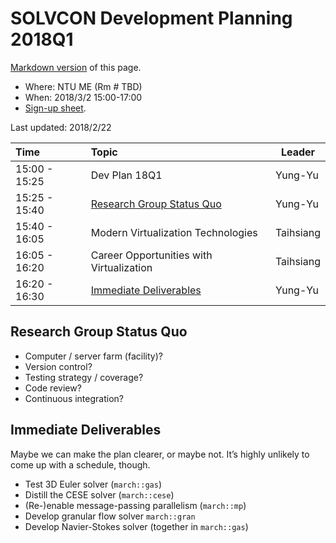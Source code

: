 # SOLVCON Development Planning 2018Q1

[Markdown version](https://github.com/solvcon/seminar/blob/gh-pages/2018/plan18q1/index.md) of this page.

* Where: NTU ME (Rm # TBD)
* When: 2018/3/2 15:00-17:00
* [Sign-up sheet](https://github.com/solvcon/seminar/issues/8).

Last updated: 2018/2/22

| Time          | Topic                                    | Leader    |
| :------------ | :--------------------------------------- | --------- |
| 15:00 - 15:25 | Dev Plan 18Q1                            | Yung-Yu   |
| 15:25 - 15:40 | [Research Group Status Quo](#statusquo)  | Yung-Yu   |
| 15:40 - 16:05 | Modern Virtualization Technologies       | Taihsiang |
| 16:05 - 16:20 | Career Opportunities with Virtualization | Taihsiang |
| 16:20 - 16:30 | [Immediate Deliverables](#deliverables)  | Yung-Yu   |

## <a name="statusquo"></a>Research Group Status Quo

* Computer / server farm (facility)?
* Version control?
* Testing strategy / coverage?
* Code review?
* Continuous integration?

## <a name="deliverables"></a>Immediate Deliverables

Maybe we can make the plan clearer, or maybe not.  It’s highly unlikely to come up with a schedule, though.

* Test 3D Euler solver (`march::gas`)
* Distill the CESE solver (`march::cese`)
* (Re-)enable message-passing parallelism (`march::mp`)
* Develop granular flow solver `march::gran`
* Develop Navier-Stokes solver (together in `march::gas`)